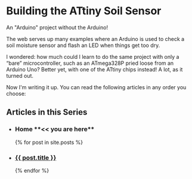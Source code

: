 # Building the ATtiny Soil Sensor
An "Arduino" project without the Arduino!

The web serves up many examples where an Arduino is used to check a soil moisture sensor and flash an LED when things get too dry. 

I wondered: how much could I learn to do the same project with only a &ldquo;bare&rdquo; microcontroller, such as an ATmega328P pried loose from an Arduino Uno? Better yet, with one of the ATtiny chips instead! A lot, as it turned out. 

Now I'm writing it up. You can read the following articles in any order you choose:

## Articles in this Series
<ul>
  <li><h3>Home **<< you are here**</h3></li>  
  {% for post in site.posts %}
    <li>
      <h3><a href="{{site.baseurl}}{{ post.url }}">{{ post.title }}</a></h3>
      <!-- <h3>[{{ post.title }}]({{site.baseurl}}{{ post.url }})</h3> -->
    </li>
  {% endfor %}
</ul>

